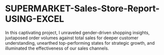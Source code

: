 # SUPERMARKET-Sales-Store-Report-USING-EXCEL
In this captivating project, I unraveled gender-driven shopping insights, juxtaposed order volumes against total sales for deeper customer understanding, unearthed top-performing states for strategic growth, and illuminated the effectiveness of our sales channels.
